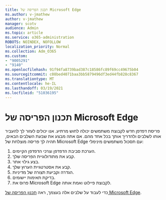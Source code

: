 ```yaml
---
title: תכנון הפריסה של Microsoft Edge
ms.author: v-jmathew
author: v-jmathew
manager: scotv
audience: Admin
ms.topic: article
ms.service: o365-administration
ROBOTS: NOINDEX, NOFOLLOW
localization_priority: Normal
ms.collection: Adm_O365
ms.custom:
- "9005291"
- "9140"
ms.openlocfilehash: 91f94fa8739bad387c18586fc89f69cc49675b04
ms.sourcegitcommit: c08bed4071baa3bb5879496df3ed44fb828c8367
ms.translationtype: MT
ms.contentlocale: he-IL
ms.lasthandoff: 03/19/2021
ms.locfileid: "51036195"
---
```

# <a name="plan-your-deployment-of-microsoft-edge"></a>תכנון הפריסה של Microsoft Edge

פריסת דפדפן חדש לקבוצת משתמשים יכולה לחוש מרתיע. אנו יכולים לעזור לך להעביר אותו לשלבים ולהדריך אותך בכל אחד מהם. אם אתה מבצע את שבעת השלבים הבאים, תהיה לך פריסה מוצלחת של Microsoft Edge עם תסכול משתמשים מינימלי:

1. הערכת סביבת הדפדפן וצרכי הדפדפן הקיימים.
2. קבע את מתודולוגיית הפריסה שלך.
3. בצע גילוי אתר.
4. קבע את אסטרטגיית הערוץ שלך.
5. הגדרה וקביעת תצורה של מדיניות.
6. בדיקת תאימות יישומים.
7. פרוס את Microsoft Edge לקבוצת פיילוט ואמת אותה.

כדי לעבוד על שלבים אלה בעצמך, ראה [תכנון הפריסה של Microsoft Edge](https://go.microsoft.com/fwlink/?linkid=2129990).
